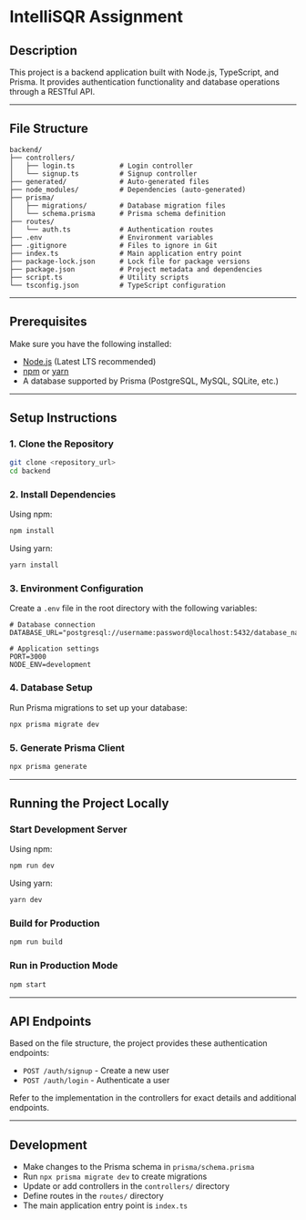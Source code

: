 # IntelliSQR Assignment

## Description

This project is a backend application built with Node.js, TypeScript, and Prisma. It provides authentication functionality and database operations through a RESTful API.

---

## File Structure

```
backend/
├── controllers/
│   ├── login.ts           # Login controller
│   └── signup.ts          # Signup controller
├── generated/             # Auto-generated files
├── node_modules/          # Dependencies (auto-generated)
├── prisma/
│   ├── migrations/        # Database migration files
│   └── schema.prisma      # Prisma schema definition
├── routes/
│   └── auth.ts            # Authentication routes
├── .env                   # Environment variables
├── .gitignore             # Files to ignore in Git
├── index.ts               # Main application entry point
├── package-lock.json      # Lock file for package versions
├── package.json           # Project metadata and dependencies
├── script.ts              # Utility scripts
└── tsconfig.json          # TypeScript configuration
```

---

## Prerequisites

Make sure you have the following installed:

- [Node.js](https://nodejs.org/) (Latest LTS recommended)
- [npm](https://www.npmjs.com/) or [yarn](https://yarnpkg.com/)
- A database supported by Prisma (PostgreSQL, MySQL, SQLite, etc.)

---

## Setup Instructions

### 1. Clone the Repository

```sh
git clone <repository_url>
cd backend
```

### 2. Install Dependencies

Using npm:

```sh
npm install
```

Using yarn:

```sh
yarn install
```

### 3. Environment Configuration

Create a `.env` file in the root directory with the following variables:

```
# Database connection
DATABASE_URL="postgresql://username:password@localhost:5432/database_name"

# Application settings
PORT=3000
NODE_ENV=development

```

### 4. Database Setup

Run Prisma migrations to set up your database:

```sh
npx prisma migrate dev
```

### 5. Generate Prisma Client

```sh
npx prisma generate
```

---

## Running the Project Locally

### Start Development Server

Using npm:

```sh
npm run dev
```

Using yarn:

```sh
yarn dev
```

### Build for Production

```sh
npm run build
```

### Run in Production Mode

```sh
npm start
```

---

## API Endpoints

Based on the file structure, the project provides these authentication endpoints:

- `POST /auth/signup` - Create a new user
- `POST /auth/login` - Authenticate a user

Refer to the implementation in the controllers for exact details and additional endpoints.

---

## Development

- Make changes to the Prisma schema in `prisma/schema.prisma`
- Run `npx prisma migrate dev` to create migrations
- Update or add controllers in the `controllers/` directory
- Define routes in the `routes/` directory
- The main application entry point is `index.ts`
